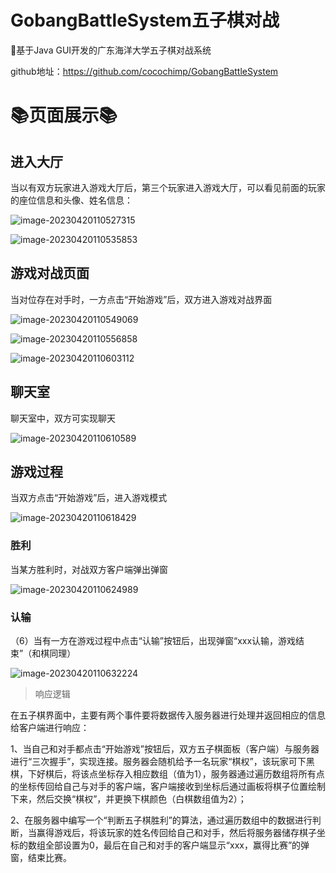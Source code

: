 # GobangBattleSystem五子棋对战

🎉基于Java GUI开发的广东海洋大学五子棋对战系统

github地址：https://github.com/cocochimp/GobangBattleSystem



# 📚页面展示📚

## 进入大厅

当以有双方玩家进入游戏大厅后，第三个玩家进入游戏大厅，可以看见前面的玩家的座位信息和头像、姓名信息：

![image-20230420110527315](https://cocochimp-img.oss-cn-beijing.aliyuncs.com/23-03/20230420110527.png)

![image-20230420110535853](https://cocochimp-img.oss-cn-beijing.aliyuncs.com/23-03/20230420110535.png)

 

## 游戏对战页面

当对位存在对手时，一方点击“开始游戏”后，双方进入游戏对战界面

![image-20230420110549069](https://cocochimp-img.oss-cn-beijing.aliyuncs.com/23-03/20230420110549.png)

![image-20230420110556858](https://cocochimp-img.oss-cn-beijing.aliyuncs.com/23-03/20230420110556.png)

![image-20230420110603112](https://cocochimp-img.oss-cn-beijing.aliyuncs.com/23-03/20230420110603.png)



## 聊天室

聊天室中，双方可实现聊天

![image-20230420110610589](https://cocochimp-img.oss-cn-beijing.aliyuncs.com/23-03/20230420110610.png)

 

## 游戏过程

当双方点击“开始游戏”后，进入游戏模式

![image-20230420110618429](https://cocochimp-img.oss-cn-beijing.aliyuncs.com/23-03/20230420110618.png)

 ### 胜利

当某方胜利时，对战双方客户端弹出弹窗

![image-20230420110624989](https://cocochimp-img.oss-cn-beijing.aliyuncs.com/23-03/20230420110625.png)

### 认输

（6）当有一方在游戏过程中点击“认输”按钮后，出现弹窗“xxx认输，游戏结束”（和棋同理）

![image-20230420110632224](https://cocochimp-img.oss-cn-beijing.aliyuncs.com/23-03/20230420110632.png)

> 响应逻辑

在五子棋界面中，主要有两个事件要将数据传入服务器进行处理并返回相应的信息给客户端进行响应：

1、当自己和对手都点击“开始游戏”按钮后，双方五子棋面板（客户端）与服务器进行“三次握手”，实现连接。服务器会随机给予一名玩家“棋权”，该玩家可下黑棋，下好棋后，将该点坐标存入相应数组（值为1），服务器通过遍历数组将所有点的坐标传回给自己与对手的客户端，客户端接收到坐标后通过画板将棋子位置绘制下来，然后交换“棋权”，并更换下棋颜色（白棋数组值为2）；

2、在服务器中编写一个“判断五子棋胜利”的算法，通过遍历数组中的数据进行判断，当赢得游戏后，将该玩家的姓名传回给自己和对手，然后将服务器储存棋子坐标的数组全部设置为0，最后在自己和对手的客户端显示“xxx，赢得比赛”的弹窗，结束比赛。